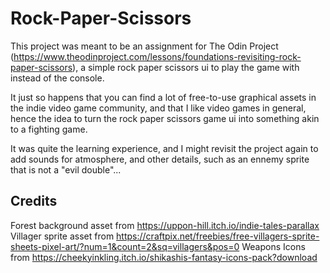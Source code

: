 # Rock-Paper-Scissors

This project was meant to be an assignment for The Odin Project (https://www.theodinproject.com/lessons/foundations-revisiting-rock-paper-scissors), a simple rock paper scissors ui to play the game with instead of the console. 

It just so happens that you can find a lot of free-to-use graphical assets in the indie video game community, and that I like video games in general, hence the idea to turn the rock paper scissors game ui into something akin to a fighting game. 

It was quite the learning experience, and I might revisit the project again to add sounds for atmosphere, and other details, such as an ennemy sprite that is not a "evil double"...

## Credits

Forest background asset from https://uppon-hill.itch.io/indie-tales-parallax
Villager sprite asset from https://craftpix.net/freebies/free-villagers-sprite-sheets-pixel-art/?num=1&count=2&sq=villagers&pos=0
Weapons Icons from https://cheekyinkling.itch.io/shikashis-fantasy-icons-pack?download